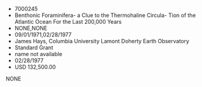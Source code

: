 * 7000245
* Benthonic Foraminifera- a Clue to the Thermohaline Circula- Tion of the Atlantic Ocean For the Last 200,000 Years
* NONE,NONE
* 09/01/1971,02/28/1977
* James Hays, Columbia University Lamont Doherty Earth Observatory
* Standard Grant
* name not available
* 02/28/1977
* USD 132,500.00

NONE